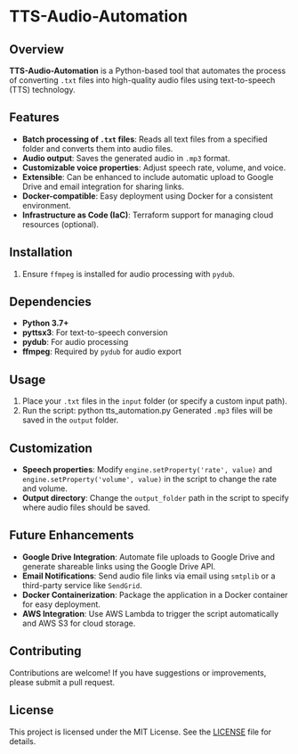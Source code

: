 # TTS-Audio-Automation

## Overview
**TTS-Audio-Automation** is a Python-based tool that automates the process of converting `.txt` files into high-quality audio files using text-to-speech (TTS) technology. 

## Features
- **Batch processing of `.txt` files**: Reads all text files from a specified folder and converts them into audio files.
- **Audio output**: Saves the generated audio in `.mp3` format.
- **Customizable voice properties**: Adjust speech rate, volume, and voice.
- **Extensible**: Can be enhanced to include automatic upload to Google Drive and email integration for sharing links.
- **Docker-compatible**: Easy deployment using Docker for a consistent environment.
- **Infrastructure as Code (IaC)**: Terraform support for managing cloud resources (optional).

## Installation
1. Ensure `ffmpeg` is installed for audio processing with `pydub`.

## Dependencies
- **Python 3.7+**
- **pyttsx3**: For text-to-speech conversion
- **pydub**: For audio processing
- **ffmpeg**: Required by `pydub` for audio export

## Usage
1. Place your `.txt` files in the `input` folder (or specify a custom input path).
2. Run the script:
   python tts_automation.py
   Generated `.mp3` files will be saved in the `output` folder.

## Customization
- **Speech properties**: Modify `engine.setProperty('rate', value)` and `engine.setProperty('volume', value)` in the script to change the rate and volume.
- **Output directory**: Change the `output_folder` path in the script to specify where audio files should be saved.

## Future Enhancements
- **Google Drive Integration**: Automate file uploads to Google Drive and generate shareable links using the Google Drive API.
- **Email Notifications**: Send audio file links via email using `smtplib` or a third-party service like `SendGrid`.
- **Docker Containerization**: Package the application in a Docker container for easy deployment.
- **AWS Integration**: Use AWS Lambda to trigger the script automatically and AWS S3 for cloud storage.

## Contributing
Contributions are welcome! If you have suggestions or improvements, please submit a pull request.

## License
This project is licensed under the MIT License. See the [LICENSE](LICENSE) file for details.
